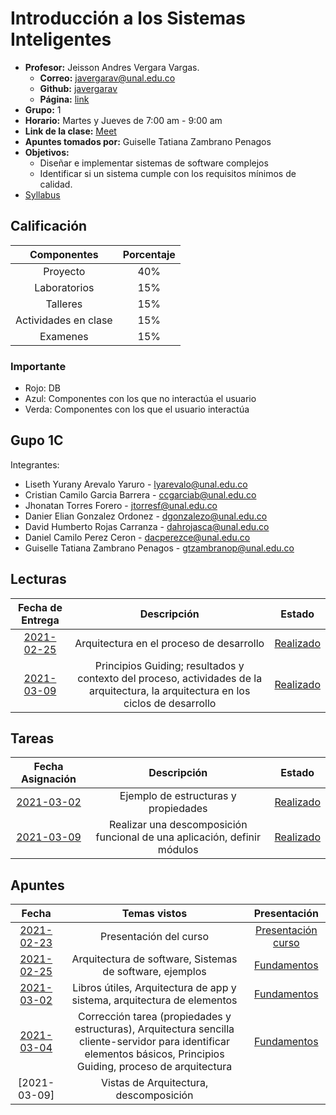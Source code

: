 # Introducción a los Sistemas Inteligentes

- **Profesor:** Jeisson Andres Vergara Vargas.
  - **Correo:** javergarav@unal.edu.co
  - **Github:** [javergarav](https://github.com/javergarav)
  - **Página:** [link](http://colswe.unal.edu.co/~javergarav/)
- **Grupo:** 1
- **Horario:** Martes y Jueves de 7:00 am - 9:00 am
- **Link de la clase:** [Meet](https://meet.google.com/zdb-ioak-mjv)
- **Apuntes tomados por:** Guiselle Tatiana Zambrano Penagos
- **Objetivos:**
  - Diseñar e implementar sistemas de software complejos
  - Identificar si un sistema cumple con los requisitos mínimos de calidad.
- [Syllabus](presentations/syllabus.pdf)

## Calificación

| Componentes | Porcentaje |
| :---: | :---: |
| Proyecto | 40% |
| Laboratorios | 15% |
| Talleres | 15% |
| Actividades en clase | 15% |
| Examenes | 15% |
### Importante
- Rojo: DB
- Azul: Componentes con los que no interactúa el usuario
- Verda: Componentes con los que el usuario interactúa

## Gupo 1C

Integrantes:
- Liseth Yurany Arevalo Yaruro - lyarevalo@unal.edu.co
- Cristian Camilo Garcia Barrera - ccgarciab@unal.edu.co
- Jhonatan Torres Forero - jtorresf@unal.edu.co
- Danier Elian Gonzalez Ordonez - dgonzalezo@unal.edu.co
- David Humberto Rojas Carranza - dahrojasca@unal.edu.co
- Daniel Camilo Perez Ceron - dacperezce@unal.edu.co
- Guiselle Tatiana Zambrano Penagos - gtzambranop@unal.edu.co

## Lecturas

| Fecha de Entrega | Descripción | Estado |
| :---: | :---: | :---: |
| [2021-02-25](class_notes/2021_02_25.md) | Arquitectura en el proceso de desarrollo | [Realizado](summaries/00.md) |
| [2021-03-09](class_notes/2021_03_09.md) | Principios Guiding; resultados y contexto del proceso, actividades de la arquitectura, la arquitectura en los ciclos de desarrollo | [Realizado](summaries/01.md) |

## Tareas

| Fecha Asignación | Descripción | Estado |
| :---: | :---: | :---: |
| [2021-03-02](class_notes/2021_03_02.md) | Ejemplo de estructuras y propiedades | [Realizado](tasks/00/00.md) |
| [2021-03-09](class_notes/2021_03_09.md) | Realizar una descomposición funcional de una aplicación, definir módulos | [Realizado](tasks/01/01.html) |

## Apuntes

| Fecha | Temas vistos | Presentación |
| :---: | :---: | :---: |
| [2021-02-23](class_notes/2021_02_23.md) | Presentación del curso | [Presentación curso](https://github.com/gtzambranop/UN_2021_1/blob/develop/AS/presentations/course_presentation.pdf)
| [2021-02-25](class_notes/2021_02_25.md) | Arquitectura de software, Sistemas de software, ejemplos | [Fundamentos](https://github.com/gtzambranop/UN_2021_1/blob/develop/AS/presentations/01_software_architecture_fundamentals.pdf) |
| [2021-03-02](class_notes/2021_03_02.md) | Libros útiles, Arquitectura de app y sistema, arquitectura de elementos | [Fundamentos](https://github.com/gtzambranop/UN_2021_1/blob/develop/AS/presentations/01_software_architecture_fundamentals.pdf) |
| [2021-03-04](class_notes/2021_03_04.md) | Corrección tarea (propiedades y estructuras), Arquitectura sencilla cliente-servidor para identificar elementos básicos, Principios Guiding, proceso de arquitectura | [Fundamentos](https://github.com/gtzambranop/UN_2021_1/blob/develop/AS/presentations/01_software_architecture_fundamentals.pdf) |
| [2021-03-09] | Vistas de Arquitectura, descomposición |  |
